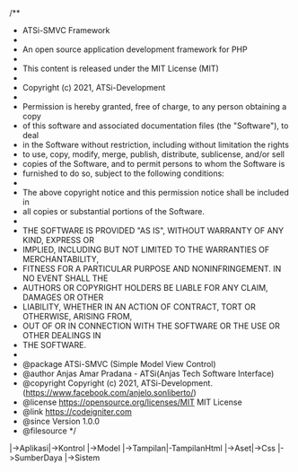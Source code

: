 /**
 * ATSi-SMVC Framework
 *
 * An open source application development framework for PHP
 *
 * This content is released under the MIT License (MIT)
 *
 * Copyright (c) 2021, ATSi-Development
 *
 * Permission is hereby granted, free of charge, to any person obtaining a copy
 * of this software and associated documentation files (the "Software"), to deal
 * in the Software without restriction, including without limitation the rights
 * to use, copy, modify, merge, publish, distribute, sublicense, and/or sell
 * copies of the Software, and to permit persons to whom the Software is
 * furnished to do so, subject to the following conditions:
 *
 * The above copyright notice and this permission notice shall be included in
 * all copies or substantial portions of the Software.
 *
 * THE SOFTWARE IS PROVIDED "AS IS", WITHOUT WARRANTY OF ANY KIND, EXPRESS OR
 * IMPLIED, INCLUDING BUT NOT LIMITED TO THE WARRANTIES OF MERCHANTABILITY,
 * FITNESS FOR A PARTICULAR PURPOSE AND NONINFRINGEMENT. IN NO EVENT SHALL THE
 * AUTHORS OR COPYRIGHT HOLDERS BE LIABLE FOR ANY CLAIM, DAMAGES OR OTHER
 * LIABILITY, WHETHER IN AN ACTION OF CONTRACT, TORT OR OTHERWISE, ARISING FROM,
 * OUT OF OR IN CONNECTION WITH THE SOFTWARE OR THE USE OR OTHER DEALINGS IN
 * THE SOFTWARE.
 *
 * @package	ATSi-SMVC (Simple Model View Control)
 * @author	Anjas Amar Pradana - ATSi(Anjas Tech Software Interface)
 * @copyright	Copyright (c) 2021, ATSi-Development. (https://www.facebook.com/anjelo.sonliberto/)
 * @license	https://opensource.org/licenses/MIT	MIT License
 * @link	https://codeigniter.com
 * @since	Version 1.0.0
 * @filesource
 */

|->Aplikasi|->Kontrol
           |->Model
           |->Tampilan|-TampilanHtml
|->Aset|->Css
       |->SumberDaya
|->Sistem